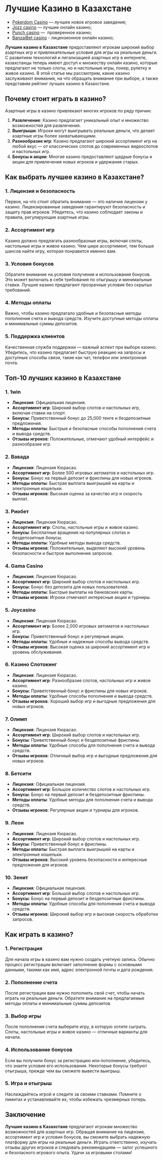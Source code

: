 # Лучшие Казино в Казахстане

* [Pokerdom Casino](https://brandplay.link/FwVc4f) — лучшее новое игровое заведение;
* [Jozz casino](https://tk435zi5i9.com/alt/jozz/registration?e8250665e216213938eeaefaf3e61c0a) — лучшие онлайн казино;
* [Punch casino](https://betpunch1.com/d638d6d39) —  проверенное казино;
* [BanzaiBet casino](https://bnzstr009.com/e9rVJ) - лицензионное онлайн казино;

**Лучшие казино в Казахстане** предоставляют игрокам широкий выбор азартных игр и привлекательные условия для игры на реальные деньги. С развитием технологий и легализацией азартных игр в интернете, казахстанцы теперь имеют доступ к множеству онлайн казино, которые предлагают не только слоты, но и настольные игры, покер, рулетку и живое казино. В этой статье мы рассмотрим, какие казино заслуживают внимания, на что обращать внимание при выборе, а также представим рейтинг лучших казино в Казахстане.

## Почему стоит играть в казино?

Азартные игры в казино привлекают многих игроков по ряду причин:

1. **Развлечение**: Казино предлагает уникальный опыт и множество возможностей для развлечения.
2. **Выигрыши**: Игроки могут выигрывать реальные деньги, что делает азартные игры более захватывающими.
3. **Разнообразие игр**: Казино предлагают широкий ассортимент игр на любой вкус — от классических слотов до современных видеослотов и настольных игр.
4. **Бонусы и акции**: Многие казино предоставляют щедрые бонусы и акции для привлечения новых игроков и удержания старых.

## Как выбрать лучшее казино в Казахстане?

### 1. Лицензия и безопасность

Первое, на что стоит обратить внимание — это наличие лицензии у казино. Лицензированные заведения гарантируют безопасность и защиту прав игроков. Убедитесь, что казино соблюдает законы и правила, регулирующие азартные игры.

### 2. Ассортимент игр

Казино должно предлагать разнообразные игры, включая слоты, настольные игры и живое казино. Чем шире ассортимент, тем больше шансов найти игру, которая понравится именно вам.

### 3. Условия бонусов

Обратите внимание на условия получения и использования бонусов. Это может включать в себя требования по отыгрышу и минимальные ставки. Лучшие казино предлагают прозрачные условия без скрытых требований.

### 4. Методы оплаты

Важно, чтобы казино предлагало удобные и безопасные методы пополнения счета и вывода средств. Изучите доступные методы оплаты и минимальные суммы депозитов.

### 5. Поддержка клиентов

Качественная служба поддержки — важный аспект при выборе казино. Убедитесь, что казино предлагает быструю реакцию на запросы и доступные способы связи, такие как чат, телефон или электронная почта.

## Топ-10 лучших казино в Казахстане

### 1. **1win**

* **Лицензия**: Официальная лицензия.
* **Ассортимент игр**: Широкий выбор слотов и настольных игр, включая ставки на спорт.
* **Бонусы**: Приветственный бонус до 25,000 тенге и бездепозитные предложения.
* **Методы оплаты**: Быстрые и безопасные способы пополнения счета и вывода средств.
* **Отзывы игроков**: Положительные, отмечают удобный интерфейс и разнообразие игр.

### 2. **Вавада**

* **Лицензия**: Лицензия Кюрасао.
* **Ассортимент игр**: Более 500 игровых автоматов и настольных игр.
* **Бонусы**: Бонус на первый депозит и фриспины для новых игроков.
* **Методы оплаты**: Быстрая выплата выигрышей на карты и электронные кошельки.
* **Отзывы игроков**: Высокая оценка за качество игр и скорость выплат.

### 3. **Риобет**

* **Лицензия**: Лицензия Кюрасао.
* **Ассортимент игр**: Слоты, настольные игры и живое казино.
* **Бонусы**: Бесплатные вращения на популярных слотах и бездепозитные бонусы.
* **Методы оплаты**: Удобные методы вывода средств.
* **Отзывы игроков**: Положительные, выделяют высокий уровень безопасности и быстрое выполнение запросов.

### 4. **Gama Casino**

* **Лицензия**: Лицензия Кюрасао.
* **Ассортимент игр**: Широкий выбор слотов и настольных игр.
* **Бонусы**: Бонус без депозита для новых пользователей.
* **Методы оплаты**: Быстрые выплаты на банковские карты.
* **Отзывы игроков**: Игроки отмечают интересные акции и турниры.

### 5. **Joycasino**

* **Лицензия**: Лицензия Кюрасао.
* **Ассортимент игр**: Более 2,000 игровых автоматов и настольных игр.
* **Бонусы**: Приветственный бонус и регулярные акции.
* **Методы оплаты**: Удобные и надежные способы вывода средств.
* **Отзывы игроков**: Высокая оценка за широкий ассортимент игр и уровень обслуживания.

### 6. **Казино Слотокинг**

* **Лицензия**: Лицензия Кюрасао.
* **Ассортимент игр**: Разнообразие слотов, настольных игр и живое казино.
* **Бонусы**: Приветственный бонус и фриспины для новых игроков.
* **Методы оплаты**: Удобные способы пополнения и вывода средств.
* **Отзывы игроков**: Хороший выбор игр и выгодные предложения для новых игроков.

### 7. **Олимп**

* **Лицензия**: Лицензия Кюрасао.
* **Ассортимент игр**: Широкий выбор слотов и настольных игр.
* **Бонусы**: Приветственный бонус и бездепозитные фриспины.
* **Методы оплаты**: Удобные способы для пополнения счета и вывода средств.
* **Отзывы игроков**: Отличный выбор игр и выгодные предложения для новых игроков.

### 8. **Бетсити**

* **Лицензия**: Официальная лицензия.
* **Ассортимент игр**: Большое количество слотов и настольных игр.
* **Бонусы**: Бонус на первый депозит и бездепозитные фриспины.
* **Методы оплаты**: Удобные методы для пополнения счета и вывода средств.
* **Отзывы игроков**: Регулярные акции и турниры для игроков.

### 9. **Леон**

* **Лицензия**: Лицензия Кюрасао.
* **Ассортимент игр**: Широкий выбор слотов и настольных игр.
* **Бонусы**: Приветственный бонус и фриспины.
* **Методы оплаты**: Быстрая выплата выигрышей на карты и электронные кошельки.
* **Отзывы игроков**: Высокий уровень безопасности и интересные предложения для игроков.

### 10. **Зенит**

* **Лицензия**: Официальная лицензия.
* **Ассортимент игр**: Большой выбор слотов и настольных игр.
* **Бонусы**: Бонус на первый депозит и бездепозитные фриспины.
* **Методы оплаты**: Удобные способы для пополнения счета и вывода средств.
* **Отзывы игроков**: Широкий выбор игр и высокая скорость обработки запросов.

## Как играть в казино?

### 1. Регистрация

Для начала игры в казино вам нужно создать учетную запись. Обычно процесс регистрации включает заполнение формы с основными данными, такими как имя, адрес электронной почты и дата рождения.

### 2. Пополнение счета

После регистрации вам нужно пополнить свой счет, чтобы начать играть на реальные деньги. Обратите внимание на предлагаемые методы оплаты и минимальные суммы депозитов.

### 3. Выбор игры

После пополнения счета выберите игру, в которую хотите сыграть. Слоты, настольные игры и живое казино — отличные варианты для начала.

### 4. Использование бонусов

Если вы получили бонус за регистрацию или пополнение, убедитесь, что знаете условия его использования. Некоторые бонусы требуют отыгрыша, прежде чем вы сможете вывести выигрыш.

### 5. Игра и отыгрыш

Наслаждайтесь игрой и следите за своими ставками. Помните о лимитах и устанавливайте их, чтобы избежать чрезмерных потерь.

## Заключение

**Лучшие казино в Казахстане** предлагают игрокам множество возможностей для азартных игр. Обращая внимание на лицензии, ассортимент игр и условия бонусов, вы сможете выбрать надежную платформу для игры на реальные деньги. Играть ответственно, изучать отзывы других игроков и следовать рекомендациям — залог успешного и безопасного игрового опыта. Удачи за игровыми столами!
